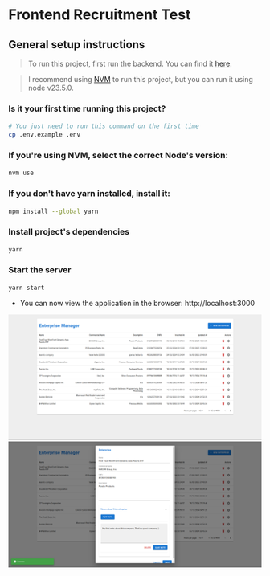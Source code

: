 # Frontend Recruitment Test

## General setup instructions

> To run this project, first run the backend. You can find it [here](https://github.com/LeandroVCastro/backend-recruitment-test).

> I recommend using [NVM](https://github.com/nvm-sh/nvm) to run this project, but you can run it using node v23.5.0.

### Is it your first time running this project?

```bash
# You just need to run this command on the first time
cp .env.example .env
```

### If you're using NVM, select the correct Node's version:

```bash
nvm use
```

### If you don't have yarn installed, install it:

```bash
npm install --global yarn
```

### Install project's dependencies

```bash
yarn
```

### Start the server

```bash
yarn start
```

- You can now view the application in the browser: http://localhost:3000

![Application Running](src/assets/images/app-running.png)
![Application Running 2](src/assets/images/app-running2.png)
